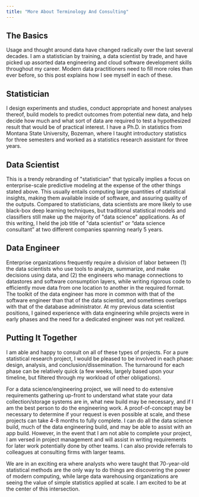 ```yaml
---
title: "More About Terminology And Consulting"
---
```



## The Basics

Usage and thought around data have changed radically over the last several
decades. I am a statistician by training, a data scientist by trade, and have
picked up assorted data engineering and cloud software development skills
throughout my career. Modern data practitioners need to fill more roles than
ever before, so this post explains how I see myself in each of these.


## Statistician

I design experiments and studies, conduct appropriate and honest analyses
thereof, build models to predict outcomes from potential new data, and help
decide how much and what sort of data are required to test a hypothesized
result that would be of practical interest. I have a Ph.D. in statistics from
Montana State University, Bozeman, where I taught introductory statistics for
three semesters and worked as a statistics research assistant for three years.


## Data Scientist

This is a trendy rebranding of "statistician" that typically implies a focus
on enterprise-scale predictive modeling at the expense of the other things
stated above. This usually entails computing large quantities of statistical
insights, making them available inside of software, and assuring quality of
the outputs. Compared to statisticians, data scientists are more likely to
use black-box deep learning techniques, but traditional statistical models and
classifiers still make up the majority of "data science" applications. As of
this writing, I held the job title of "data scientist" or “data science
consultant” at two different companies spanning nearly 5 years.


## Data Engineer

Enterprise organizations frequently require a division of labor between (1)
the data scientists who use tools to analyze, summarize, and make decisions
using data, and (2) the engineers who manage connections to datastores and
software consumption layers, while writing rigorous code to efficiently move
data from one location to another in the required format. The toolkit of the
data engineer has more in common with that of the software engineer than that
of the data scientist, and sometimes overlaps with that of the database
administrator. At my previous data scientist positions, I gained experience
with data engineering while projects were in early phases and the need for a
dedicated engineer was not yet realized.


## Putting It Together

I am able and happy to consult on all of these types of projects. For a pure
statistical research project, I would be pleased to be involved in each phase:
design, analysis, and conclusion/dissemination. The turnaround for each phase
can be relatively quick (a few weeks, largely based upon your timeline, but
filtered through my workload of other obligations).

For a data science/engineering project, we will need to do extensive
requirements gathering up-front to understand what state your data
collection/storage systems are in, what new build may be necessary, and if I
am the best person to do the engineering work. A proof-of-concept may be
necessary to determine if your request is even possible at scale, and these
projects can take 4-8 months to fully complete. I can do all the data science
build, much of the data engineering build, and may be able to assist with an
app build. However, in the event that I am not able to complete your project,
I am versed in project management and will assist in writing requirements for
later work potentially done by other teams. I can also provide referrals to
colleagues at consulting firms with larger teams.

We are in an exciting era where analysts who were taught that
70-year-old statistical methods are the only way to do things are discovering
the power of modern computing, while large data warehousing organizations are
seeing the value of simple statistics applied at scale. I am excited to be at
the center of this intersection.

